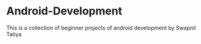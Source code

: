 # Android-Development
This is a collection of beginner projects of android development by Swapnil Tatiya
